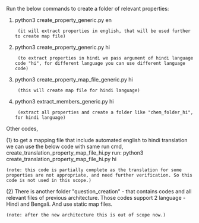 Run the below commands to create a folder of relevant properties:
  1. python3 create_property_generic.py en
  
          (it will extract properties in english, that will be used further to create map file)
  2. python3 create_property_generic.py hi
  
          (to extract properties in hindi we pass argument of hindi language code "hi", for different language you can use different language code)
  3. python3 create_property_map_file_generic.py hi
  
          (this will create map file for hindi language)
  4. python3 extract_members_generic.py hi
  
          (extract all properties and create a folder like "chem_folder_hi", for hindi language)
  





Other codes, 
  
  (1) to get a mapping file that include automated english to hindi translation we can use the below code with same run cmd,
  create_translation_property_map_file_hi.py 
  run: python3 create_translation_property_map_file_hi.py hi
  
    (note: this code is partially complete as the translation for some properties are not appropriate, and need further verification. So this code is not used in this scope.)
  
  (2) There is another folder "question_creation" - that contains codes and all relevant files of previous architecture. Those codes support 2 language - Hindi and Bengali. And use static map files.
  
    (note: after the new architecture this is out of scope now.)
